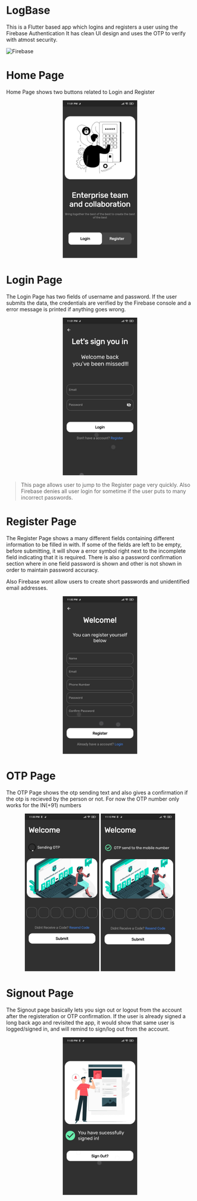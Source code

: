 # LogBase

This is a Flutter based app which logins and registers a user using the Firebase Authentication
It has clean UI design and uses the OTP to verify with atmost security.

![Firebase](https://img.shields.io/badge/Firebase-039BE5?style=for-the-badge&logo=Firebase&logoColor=yellow)

# Home Page

Home Page shows two buttons related to Login and Register

<p align="center">
  <img src="screenshots\Home.jpeg" height="422" width="200" title="Home Page">
</p>

# Login Page

The Login Page has two fields of username and password. If the user submits the data, the credentials are verified by the Firebase console and a error message is printed if anything goes wrong.

<p align="center">
  <img src="screenshots\Login.jpeg" height="422" width="200" title="Login Page">
</p>

>This page allows user to jump to the Register page very quickly. Also Firebase denies all user login for sometime if the user puts to many incorrect passwords.


# Register Page

The Register Page shows a many different fields containing different information to be filled in with. If some of the fields are left to be empty, before submitting, it will show a error symbol right next to the incomplete field indicating that it is required. There is also a password confirmation section where in one field password is shown and other is not shown in order to maintain password accuracy.

Also Firebase wont allow users to create short passwords and unidentified email addresses.

<p align="center">
  <img src="screenshots\Register.jpeg" height="422" width="200" title="Register Page">
</p>

# OTP Page

The OTP Page shows the otp sending text and also gives a confirmation if the otp is recieved by the person or not. For now the OTP number only works for the IN(+91) numbers

<p align="center">
  <img src="screenshots\OTP_Sending.jpeg" height="422" width="200" title="OTP Sending Page">
  <img src="screenshots\OTP_Sent.jpeg" height="422" width="200" title="OTP Sent Page">
</p>


# Signout Page

The Signout page basically lets you sign out or logout from the account after the registeration or OTP confirmation. If the user is already signed a long back ago and revisited the app, it would show that same user is logged/signed in, and will remind to sign/log out from the account.

<p align="center">
  <img src="screenshots\Signout.jpeg" height="422" width="200" title="OTP Sending Page">
</p>

